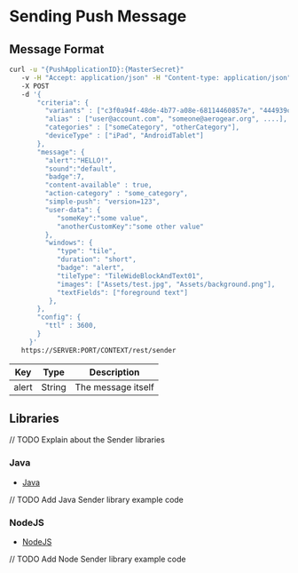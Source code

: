# Sending Push Message

## Message Format

```bash
curl -u "{PushApplicationID}:{MasterSecret}"
   -v -H "Accept: application/json" -H "Content-type: application/json" 
   -X POST
   -d '{
       "criteria": {
         "variants" : ["c3f0a94f-48de-4b77-a08e-68114460857e", "444939cd-ae63-4ce1-96a4-de74b77e3737" ....],
         "alias" : ["user@account.com", "someone@aerogear.org", ....],
         "categories" : ["someCategory", "otherCategory"],
         "deviceType" : ["iPad", "AndroidTablet"]
       },
       "message": {
         "alert":"HELLO!",
         "sound":"default",
         "badge":7,
         "content-available" : true,
         "action-category" : "some_category",
         "simple-push": "version=123",
         "user-data": {
            "someKey":"some value",
            "anotherCustomKey":"some other value"
         },
         "windows": {                                                
            "type": "tile",                                         
            "duration": "short",                                    
            "badge": "alert",                                       
            "tileType": "TileWideBlockAndText01",                   
            "images": ["Assets/test.jpg", "Assets/background.png"], 
            "textFields": ["foreground text"]                       
          },                                                           
       },
       "config": {
         "ttl" : 3600,
       }
     }'
   https://SERVER:PORT/CONTEXT/rest/sender
```

| **Key**     | **Type** | **Description**                             |
|-------------|----------|---------------------------------------------|
| alert       | String   | The message itself                          |

## Libraries

// TODO Explain about the Sender libraries

### Java

* [Java](https://github.com/aerogear/aerogear-unifiedpush-java-client)

// TODO Add Java Sender library example code

### NodeJS

* [NodeJS](https://github.com/aerogear/aerogear-unifiedpush-nodejs-client)

// TODO Add Node Sender library example code

